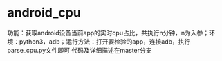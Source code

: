 # android_cpu
功能：获取android设备当前app的实时cpu占比，共执行n分钟，n为入参；环境：python3，adb；运行方法：打开要检验的app，连接adb，执行parse_cpu.py文件即可
代码及详细描述在master分支
